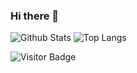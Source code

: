 ### Hi there 👋

![Github Stats](https://github-readme-stats.vercel.app/api?username=smertig&count_private=true&show_icons=true&include_all_commits=true)
![Top Langs](https://github-readme-stats.vercel.app/api/top-langs/?username=smertig&layout=compact)

![Visitor Badge](https://visitor-badge.laobi.icu/badge?page_id=smertig.smertig)
